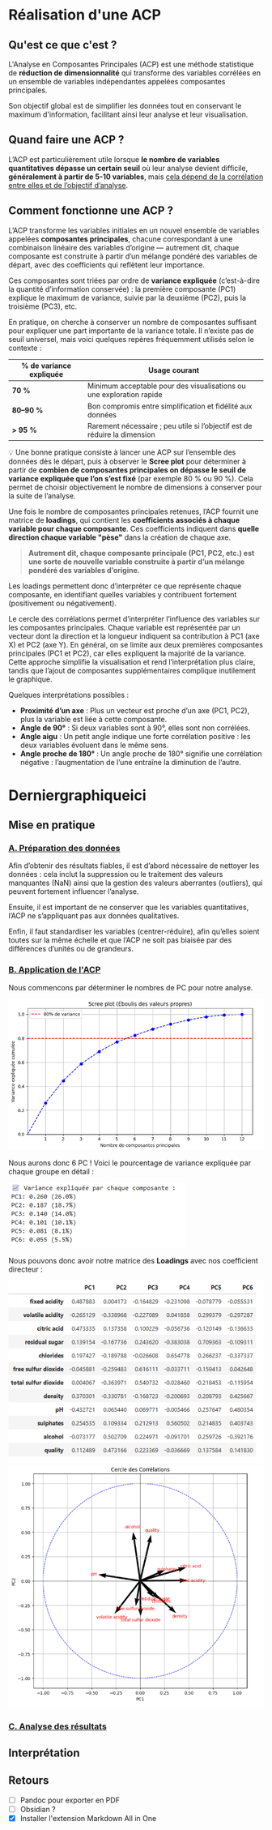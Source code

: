 # Réalisation d'une ACP

## Qu'est ce que c'est ? 

L'Analyse en Composantes Principales (ACP) est une méthode statistique de **réduction de dimensionnalité** qui transforme des variables corrélées en un ensemble de variables indépendantes appelées composantes principales.

Son objectif global est de simplifier les données tout en conservant le maximum d'information, facilitant ainsi leur analyse et leur visualisation. 
  
## Quand faire une ACP ?

L’ACP est particulièrement utile lorsque **le nombre de variables quantitatives dépasse un certain seuil** où leur analyse devient difficile, **généralement à partir de 5-10 variables**, mais <u>cela dépend de la corrélation entre elles et de l’objectif d’analyse</u>.

## Comment fonctionne une ACP ? 

L’ACP transforme les variables initiales en un nouvel ensemble de variables appelées **composantes principales**, chacune correspondant à une combinaison linéaire des variables d’origine — autrement dit, chaque composante est construite à partir d’un mélange pondéré des variables de départ, avec des coefficients qui reflètent leur importance.

Ces composantes sont triées par ordre de **variance expliquée** (c’est-à-dire la quantité d’information conservée) : la première composante (PC1) explique le maximum de variance, suivie par la deuxième (PC2), puis la troisième (PC3), etc.

En pratique, on cherche à conserver un nombre de composantes suffisant pour expliquer une part importante de la variance totale. Il n’existe pas de seuil universel, mais voici quelques repères fréquemment utilisés selon le contexte :

| % de variance expliquée | Usage courant                                                             |
| ----------------------- | ------------------------------------------------------------------------- |
| **70 %**                | Minimum acceptable pour des visualisations ou une exploration rapide      |
| **80–90 %**             | Bon compromis entre simplification et fidélité aux données                |
| **> 95 %**              | Rarement nécessaire ; peu utile si l’objectif est de réduire la dimension |

💡 Une bonne pratique consiste à lancer une ACP sur l’ensemble des données dès le départ, puis à observer le **Scree plot** pour déterminer à partir de **combien de composantes principales on dépasse le seuil de variance expliquée que l’on s’est fixé** (par exemple 80 % ou 90 %). Cela permet de choisir objectivement le nombre de dimensions à conserver pour la suite de l’analyse.

Une fois le nombre de composantes principales retenues, l’ACP fournit une matrice de **loadings**, qui contient les **coefficients associés à chaque variable pour chaque composante**. Ces coefficients indiquent dans **quelle direction chaque variable "pèse"** dans la création de chaque axe.
> **Autrement dit, chaque composante principale (PC1, PC2, etc.) est une sorte de nouvelle variable construite à partir d’un mélange pondéré des variables d’origine.**

Les loadings permettent donc d’interpréter ce que représente chaque composante, en identifiant quelles variables y contribuent fortement (positivement ou négativement).

Le cercle des corrélations permet d’interpréter l’influence des variables sur les composantes principales. Chaque variable est représentée par un vecteur dont la direction et la longueur indiquent sa contribution à PC1 (axe X) et PC2 (axe Y). En général, on se limite aux deux premières composantes principales (PC1 et PC2), car elles expliquent la majorité de la variance. Cette approche simplifie la visualisation et rend l’interprétation plus claire, tandis que l’ajout de composantes supplémentaires complique inutilement le graphique.

Quelques interprétations possibles :

- **Proximité d’un axe** : Plus un vecteur est proche d’un axe (PC1, PC2), plus la variable est liée à cette composante.
- **Angle de 90°** : Si deux variables sont à 90°, elles sont non corrélées.
- **Angle aigu** : Un petit angle indique une forte corrélation positive : les deux variables évoluent dans le même sens.
- **Angle proche de 180°** : Un angle proche de 180° signifie une corrélation négative : l’augmentation de l’une entraîne la diminution de l’autre.









# Derniergraphiqueici












## Mise en pratique
### <u>A. Préparation des données</u>
Afin d’obtenir des résultats fiables, il est d’abord nécessaire de nettoyer les données : cela inclut la suppression ou le traitement des valeurs manquantes (NaN) ainsi que la gestion des valeurs aberrantes (outliers), qui peuvent fortement influencer l’analyse.

Ensuite, il est important de ne conserver que les variables quantitatives, l’ACP ne s’appliquant pas aux données qualitatives.

Enfin, il faut standardiser les variables (centrer-réduire), afin qu’elles soient toutes sur la même échelle et que l’ACP ne soit pas biaisée par des différences d’unités ou de grandeurs.

### <u>B. Application de l'ACP</u>

Nous commencons par déterminer le nombres de PC pour notre analyse.

![Image du Screeplot](screeplot.png)

Nous aurons donc 6 PC ! Voici le pourcentage de variance expliquée par chaque groupe en détail :

![Image des %variance_expliquee](variance_expliquee.png)

Nous pouvons donc avoir notre matrice des **Loadings** avec nos coefficient directeur :

![Image des %variance_expliquee](loadings.png)
![Image du cercle des correlations](correlation_circle.png)


### <u>C. Analyse des résultats</u>

## Interprétation

## Retours
- [ ] Pandoc pour exporter en PDF
- [ ] Obsidian ?
- [x] Installer l'extension Markdown All in One
